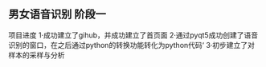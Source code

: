 ## 男女语音识别 阶段一

项目进度
1·成功建立了gihub，并成功建立了首页面
2·通过pyqt5成功创建了语音识别的窗口，在之后通过python的转换功能转化为python代码‘
3·初步建立了对样本的采样与分析


